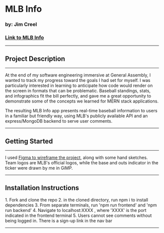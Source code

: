 <h1> MLB Info </h1>
<h3> by: Jim Creel </h3>

<h3><a href='https://mlbinfo.herokuapp.com'> Link to MLB Info </a> </h3>

<hr> </hr>

<h2> Project Description </h2>

<hr> </hr>

<p> At the end of my software engineering immersive at General Assembly, I wanted to track my progress toward the goals I had set for myself. I was particularly interested in learning to anticipate how code would render on the screen in formats that can be problematic. Baseball standings, stats, and infographics fit the bill perfectly, and gave me a great opportunity to demonstrate some of the concepts we learned for MERN stack applications. 

The resulting MLB Info app presents real-time baseball information to users in a familiar but friendly way, using MLB's publicly available API and an express/MongoDB backend to serve user comments. </p>

<hr> </hr>

<h2> Getting Started </h2>
<hr></hr>
I used <a href='https://www.figma.com/file/rNY1vkTY5Yu51Ga7rUl4s4/Untitled?node-id=0%3A1&t=uWCXiQ4j6XhjaeI4-1'>Figma to wireframe the project</a>, along with some hand sketches. 
Team logos are MLB's official logos, while the base and outs indicator in the ticker were drawn by me in GiMP. 

<hr> </hr>
<h2> Installation Instructions </h2>
1. Fork and clone the repo
2. in the cloned directory, run npm i to install dependencies
3. From separate terminals, run 'npm run frontend' and 'npm run backend'
4. Navigate to localhost:XXXX , where 'XXXX' is the port indicated in the frontend terminal
5. Users cannot see comments without being logged in. There is a sign-up link in the nav bar
<hr> </hr>

